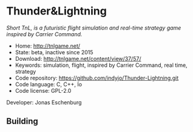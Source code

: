 # Thunder&Lightning

_Short TnL, is a futuristic flight simulation and real-time strategy game inspired by Carrier Command._

- Home: http://tnlgame.net/
- State: beta, inactive since 2015
- Download: http://tnlgame.net/content/view/37/57/
- Keywords: simulation, flight, inspired by Carrier Command, real time, strategy
- Code repository: https://github.com/indyjo/Thunder-Lightning.git
- Code language: C, C++, Io
- Code license: GPL-2.0

Developer: Jonas Eschenburg

## Building
